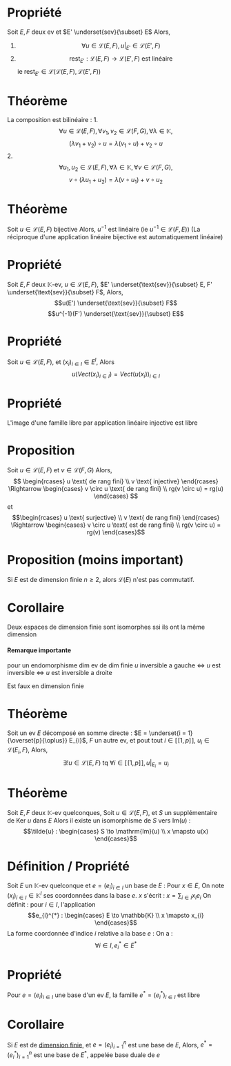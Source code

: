 # Propriété
Soit $E, F$ deux ev et $E' \underset{sev}{\subset} E$ 
Alors, 
1. $$\forall u \in \mathcal{L}(E, F), u|_{E'} \in \mathcal{L}(E', F)$$
2. $$\text{rest}_{E'} : \mathcal{L}(E, F) \to \mathcal{L}(E', F) \text{ est linéaire}$$
   ie $\text{rest}_{E'} \in \mathcal{L}(\mathcal{L}(E, F), \mathcal{L}(E', F))$

# Théorème
La composition est bilinéaire : 
1. 
$$\forall u \in \mathcal{L}(E, F), \forall v_{1}, v_{2} \in \mathcal{L}(F,G), \forall \lambda \in \mathbb{K},$$
$$(\lambda v_{1}+v_{2}) \circ u = \lambda(v_{1}\circ u)+v_{2}\circ u$$
2. 
$$\forall u_{1}, u_{2} \in \mathcal{L}(E, F), \forall \lambda \in \mathbb{K}, \forall v\in \mathcal{L}(F, G),$$
$$v\circ (\lambda u_{1}+u_{2}) = \lambda(v\circ u_{1})+v\circ u_{2}$$

# Théorème
Soit $u \in \mathcal{L}(E, F)$ bijective
Alors, $u^{-1}$ est linéaire (ie $u^{-1} \in \mathcal{L}(F, E)$)
(La réciproque d'une application linéaire bijective est automatiquement linéaire)

# Propriété
Soit $E, F$ deux $\mathbb{K}$-ev, 
$u \in \mathcal{L}(E, F)$, 
$E' \underset{\text{sev}}{\subset} E, F' \underset{\text{sev}}{\subset} F$, 
Alors, 
$$u(E') \underset{\text{sev}}{\subset} F$$
$$u^{-1}(F') \underset{\text{sev}}{\subset} E$$

# Propriété
Soit $u \in \mathcal{L}(E, F)$, et $(x_{i})_{i \in I} \in E^{I}$,
Alors
$$u(Vect(x_{i})_{i \in I}) = Vect(u(x_{i}))_{i \in I}$$

# Propriété
L'image d'une famille libre par application linéaire injective est libre

# Proposition
Soit $u \in \mathcal{L}(E, F)$ et $v \in \mathcal{L}(F, G)$
Alors, 
$$
\begin{rcases}
u \text{ de rang fini} \\
v \text{ injective}
\end{rcases} \Rightarrow 
\begin{cases}
v \circ  u \text{ de rang fini} \\
rg(v \circ  u) = rg(u)
\end{cases}
$$
et 
$$\begin{rcases}
u \text{ surjective} \\
v \text{ de rang fini} 
\end{rcases} \Rightarrow \begin{cases}
v \circ u \text{ est de rang fini} \\
rg(v \circ  u) = rg(v)
\end{cases}$$

# Proposition (moins important)
Si $E$ est de dimension finie $n \geq 2$, alors $\mathcal{L}(E)$ n'est pas commutatif. 

# Corollaire
Deux espaces de dimension finie sont isomorphes ssi ils ont la même dimension


#### Remarque importante
pour un endomorphisme dim ev de dim finie
$u$ inversible a gauche $\Leftrightarrow$ $u$ est inversible $\Leftrightarrow$ $u$ est inversible a droite

Est faux en dimension finie

# Théorème
Soit un ev $E$ décomposé en somme directe : $E = \underset{i = 1}{\overset{p}{\oplus}} E_{i}$, 
$F$ un autre ev, et pout tout $i \in [\![1, p]\!]$, $u_{i} \in \mathcal{L}(E_{i}, F)$,
Alors, 
$$\exists!u \in \mathcal{L}(E, F) \text{ tq } \forall i \in [\![1, p]\!], u|_{E_{i}} = u_{i}$$

# Théorème
Soit $E, F$ deux $\mathbb{K}$-ev quelconques,
Soit $u \in \mathcal{L}(E, F)$, et $S$ un supplémentaire de $\text{Ker }u$ dans $E$
Alors il existe un isomorphisme de $S$ vers $\mathrm{Im}(u)$ : 
$$\tilde{u} : \begin{cases}
S \to \mathrm{Im}(u) \\
x \mapsto u(x)
\end{cases}$$

# Définition / Propriété
Soit $E$ un $\mathbb{K}$-ev quelconque et $e = (e_{i})_{i \in I}$ un base de $E$ : 
Pour $x \in E$, 
On note $(x_{i})_{i \in I} \in \mathbb{K}^{I}$ ses coordonnées dans la base $e$. 
$x$ s'écrit : $x = \sum_{i \in I} x_{i}e_{i}$
On définit : pour $i \in I$, l'application 
$$e_{i}^{*} : \begin{cases}
E \to \mathbb{K} \\
x \mapsto x_{i}
\end{cases}$$
La forme coordonnée d'indice $i$ relative a la base $e$ : 
On a : 
$$\forall i \in I, e_{i}^{*} \in E^{*}$$

# Propriété
Pour $e = (e_{i})_{i \in I}$ une base d'un ev $E$,
la famille $e^{*} = (e_{i}^{*})_{i \in I}$ est libre

# Corollaire
Si $E$ est de <u>dimension finie</u>, et $e = (e_{i})_{i = 1}^{n}$ est une base de $E$,
Alors, $e^{*} = (e_{i}^{*})_{i = 1}^{n}$ est une base de $E^{*}$, appelée base duale de $e$

